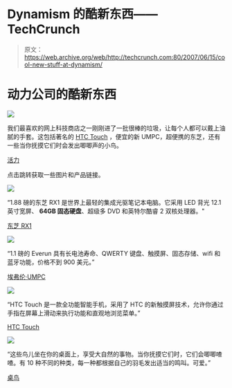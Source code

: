 # Dynamism 的酷新东西——TechCrunch

> 原文：<https://web.archive.org/web/http://techcrunch.com:80/2007/06/15/cool-new-stuff-at-dynamism/>

# 动力公司的酷新东西

![](img/ec2bbeb0d783ce5cf8cdfcd3de8deee4.png)

我们最喜欢的网上科技商店之一刚刚进了一批很棒的垃圾，让每个人都可以戴上油腻的手套。这包括著名的 [HTC Touch](https://web.archive.org/web/20210121141644/http://crunchgear.com/2007/06/11/htc-touch-review-an-iphone-it-is-not/) ，便宜的新 UMPC，超便携的东芝，还有一些当你抚摸它们时会发出唧唧声的小鸟。

[活力](https://web.archive.org/web/20210121141644/http://www.dynamism.com/)

点击跳转获取一些图片和产品链接。

![](img/2006e8876a1d885fd15049c250cb6197.png)

“1.88 磅的东芝 RX1 是世界上最轻的集成光驱笔记本电脑。它采用 LED 背光 12.1 英寸宽屏、 **64GB 固态硬盘**、超级多 DVD 和英特尔酷睿 2 双核处理器。"

[东芝 RX1](https://web.archive.org/web/20210121141644/http://www.dynamism.com/rx1/main.shtml)

![](img/07e771611af023cc232ec6c43103b621.png)

“1.1 磅的 Everun 具有长电池寿命、QWERTY 键盘、触摸屏、固态存储、wifi 和蓝牙功能，价格不到 900 美元。”

[埃弗伦·UMPC](https://web.archive.org/web/20210121141644/http://www.dynamism.com/everun/main.shtml)

![](img/ec2bbeb0d783ce5cf8cdfcd3de8deee4.png)

“HTC Touch 是一款全功能智能手机，采用了 HTC 的新触摸屏技术，允许你通过手指在屏幕上滑动来执行功能和直观地浏览菜单。”

[HTC Touch](https://web.archive.org/web/20210121141644/http://www.dynamism.com/htc-touch/main.shtml)

![](img/529f5eef451d65f106b4222520f21b90.png)

“这些鸟儿坐在你的桌面上，享受大自然的事物。当你抚摸它们时，它们会唧唧喳喳。有 10 种不同的种类，每一种都根据自己的羽毛发出适当的鸣叫。可爱。”

[桌鸟](https://web.archive.org/web/20210121141644/http://www.dynamism.com/birds/main.shtml)